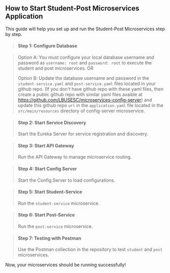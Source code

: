 
## **How to Start Student-Post Microservices Application**
This guide will help you set up and run the Student-Post Microservices step by step.

>#### Step 1: Configure Database

> Option A: You must configure your local database username and password as `username: root` and `password: root` to execute the student
  and post microservices. OR
> 
> Option B: Update the database username and password in the `student-service.yaml` and `post-service.yaml` files located in your
  github repo. (If you don't have github repo with these yaml files, then create a public github repo with similar yaml files
  avaible at https://github.com/LBUSESC/microservices-config-server) and update this github repo `url` in the `application.yaml` file
  located in the `src/main/resources` directory of config-server microservice.




> #### Step 2: Start Service Discovery 
> Start the Eureka Server for service registration and discovery.


>  #### Step 3: Start API Gateway 
> Run the API Gateway to manage microservice routing.

 
> #### Step 4: Start Config Server 
> Start the Config Server to load configurations.


> #### Step 5: Start Student-Service  
> Run the `student-service` microservice.


> #### Step 6: Start Post-Service  
> Run the `post-service` microservice.

> #### Step 7: Testing with Postman  
> Use the Postman collection in the repository to test `student` and `post` microservices.

Now, your microservices should be running successfully! 

